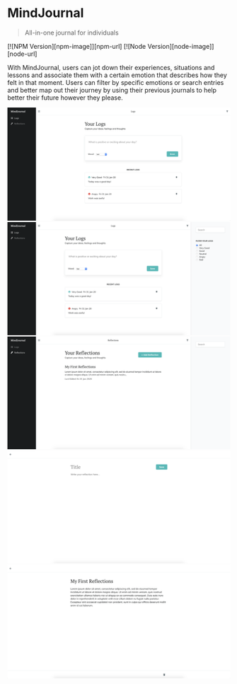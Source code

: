 # MindJournal
> All-in-one journal for individuals

[![NPM Version][npm-image]][npm-url]
[![Node Version][node-image]][node-url]

With MindJournal, users can jot down their experiences, situations and lessons and associate them with a certain emotion that describes how they felt in that moment. Users can filter by specific emotions or search entries and better map out their journey by using their previous journals to help better their future however they please.

![Main Logs List](/screenshots/logs-list.png)
![Logs List With Filters](/screenshots/logs-with-filter.png)
![Main Reflections List](/screenshots/reflections-list.png)
![Create A Reflection](/screenshots/reflections-add.png)
![Read A Reflection](/screenshots/reflections-view.png)